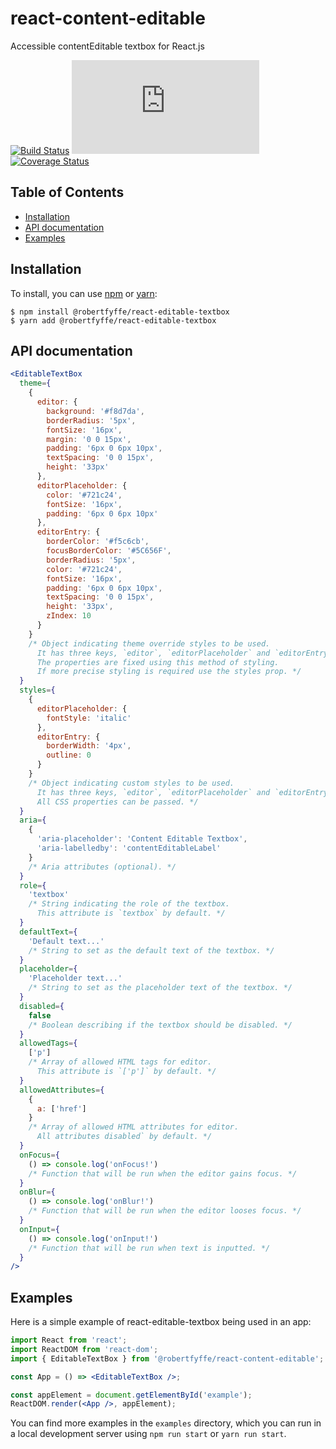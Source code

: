# react-content-editable

Accessible contentEditable textbox for React.js

[![Build Status](https://travis-ci.com/robertfyffe/react-editable-textbox.svg?branch=develop)](https://travis-ci.com/robertfyffe/react-editable-textbox)
![gzip size](http://img.badgesize.io/https://unpkg.com/@robertfyffe/react-editable-textbox/dist/react-editable-textbox.min.js?compression=gzip)
[![Coverage Status](https://coveralls.io/repos/github/robertfyffe/react-editable-textbox/badge.svg?branch=develop)](https://coveralls.io/github/robertfyffe/react-editable-textbox?branch=develop)

## Table of Contents

- [Installation](#installation)
- [API documentation](#api-documentation)
- [Examples](#examples)

## Installation

To install, you can use [npm](https://npmjs.org/) or [yarn](https://yarnpkg.com):

    $ npm install @robertfyffe/react-editable-textbox
    $ yarn add @robertfyffe/react-editable-textbox

## API documentation

```jsx
<EditableTextBox
  theme={
    {
      editor: {
        background: '#f8d7da',
        borderRadius: '5px',
        fontSize: '16px',
        margin: '0 0 15px',
        padding: '6px 0 6px 10px',
        textSpacing: '0 0 15px',
        height: '33px'
      },
      editorPlaceholder: {
        color: '#721c24',
        fontSize: '16px',
        padding: '6px 0 6px 10px'
      },
      editorEntry: {
        borderColor: '#f5c6cb',
        focusBorderColor: '#5C656F',
        borderRadius: '5px',
        color: '#721c24',
        fontSize: '16px',
        padding: '6px 0 6px 10px',
        textSpacing: '0 0 15px',
        height: '33px',
        zIndex: 10
      }
    }
    /* Object indicating theme override styles to be used.
      It has three keys, `editor`, `editorPlaceholder` and `editorEntry`.
      The properties are fixed using this method of styling.
      If more precise styling is required use the styles prop. */
  }
  styles={
    {
      editorPlaceholder: {
        fontStyle: 'italic'
      },
      editorEntry: {
        borderWidth: '4px',
        outline: 0
      }
    }
    /* Object indicating custom styles to be used.
      It has three keys, `editor`, `editorPlaceholder` and `editorEntry`.
      All CSS properties can be passed. */
  }
  aria={
    {
      'aria-placeholder': 'Content Editable Textbox',
      'aria-labelledby': 'contentEditableLabel'
    }
    /* Aria attributes (optional). */
  }
  role={
    'textbox'
    /* String indicating the role of the textbox.
      This attribute is `textbox` by default. */
  }
  defaultText={
    'Default text...'
    /* String to set as the default text of the textbox. */
  }
  placeholder={
    'Placeholder text...'
    /* String to set as the placeholder text of the textbox. */
  }
  disabled={
    false
    /* Boolean describing if the textbox should be disabled. */
  }
  allowedTags={
    ['p']
    /* Array of allowed HTML tags for editor.
      This attribute is `['p']` by default. */
  }
  allowedAttributes={
    {
      a: ['href']
    }
    /* Array of allowed HTML attributes for editor.
      All attributes disabled` by default. */
  }
  onFocus={
    () => console.log('onFocus!')
    /* Function that will be run when the editor gains focus. */
  }
  onBlur={
    () => console.log('onBlur!')
    /* Function that will be run when the editor looses focus. */
  }
  onInput={
    () => console.log('onInput!')
    /* Function that will be run when text is inputted. */
  }
/>
```

## Examples

Here is a simple example of react-editable-textbox being used in an app:

```jsx
import React from 'react';
import ReactDOM from 'react-dom';
import { EditableTextBox } from '@robertfyffe/react-content-editable';

const App = () => <EditableTextBox />;

const appElement = document.getElementById('example');
ReactDOM.render(<App />, appElement);
```

You can find more examples in the `examples` directory, which you can run in a
local development server using `npm run start` or `yarn run start`.

